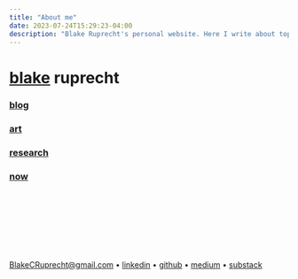 ```yaml
---
title: "About me"
date: 2023-07-24T15:29:23-04:00
description: "Blake Ruprecht's personal website. Here I write about topics that interest me, link my academic research, display some art, and draw some pictures. My contact info is on the home page."
---
```



# [blake](/) ruprecht

### [blog](/blog)

### [art](/art)

### [research](/research)

### [now](/now)

&nbsp;

&nbsp;

&nbsp;

&nbsp;

BlakeCRuprecht@gmail.com • [linkedin](https://www.linkedin.com/in/blakeruprecht/) • [github](https://github.com/blakeruprecht) • [medium](https://medium.com/@blakeruprecht) • [substack](https://blakeruprecht.substack.com/)

